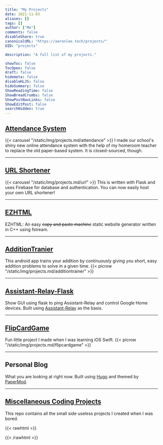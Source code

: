 ```yaml
---
title: "My Projects"
date: 2021-11-03
aliases: []
tags: []
author: ["Me"]
comments: false
disableShare: true
canonicalURL: "https://aaronlee.tech/projects/"
UID: "projects"

description: "A full list of my projects."

showToc: false
TocOpen: false
draft: false
hidemeta: false
disableHLJS: false
hideSummary: false
ShowReadingTime: false
ShowBreadCrumbs: false
ShowPostNavLinks: false
ShowEditPost: false
searchHidden: true
---
```


## [Attendance System](https://abs.aaronlee.tech)
{{< carousel "/static/img/projects.md/attendance" >}}
I made our school's shiny new online attendance system with the help of my homeroom teacher to replace the old paper-based system. It is closed-sourced, though.

----

## [URL Shortener](https://github.com/aaronleetw/URL_Shortener)
{{< carousel "/static/img/projects.md/url" >}}
This is written with Flask and uses Firebase for database and authentication. You can now easily host your own URL shortener!

----

## [EZHTML](https://github.com/aaronleetw/EZHTML)
EZHTML: An easy ~~copy and paste machine~~ static website generator written in C++ using fstream.

----

## [AdditionTranier](https://github.com/aaronleetw/AdditionTrainer)
This android app trains your addition by continuously giving you short, easy addition problems to solve in a given time.
{{< picrow "/static/img/projects.md/additiontrainer" >}}

----

## [Assistant-Relay-Flask](https://github.com/aaronleetw/Assistant-Relay-Flask)
Show GUI using flask to ping Assistant-Relay and control Google Home devices.
Built using [Assistant-Relay](https://github.com/greghesp/assistant-relay) as the basis.

----

## [FlipCardGame](https://github.com/aaronleetw/FlipCardGame)
Fun little project I made when I was learning iOS Swift.
{{< picrow "/static/img/projects.md/flipcardgame" >}}

----

## Personal Blog
What you are looking at right now. Built using [Hugo](https://gohugo.io) and themed by [PaperMod](https://github.com/adityatelange/hugo-PaperMod).

----

## [Miscellaneous Coding Projects](https://github.com/aaronleetw/Coding-Projects)
This repo contains all the small side useless projects I created when I was bored.

{{< rawhtml >}}
<style>
    body {
        background-color: var(--code-bg);
    }
</style>
{{< /rawhtml >}}